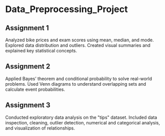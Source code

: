 # Data_Preprocessing_Project
## Assignment 1
Analyzed bike prices and exam scores using mean, median, and mode. Explored data distribution and outliers. Created visual summaries and explained key statistical concepts.

## Assignment 2
Applied Bayes’ theorem and conditional probability to solve real-world problems. Used Venn diagrams to understand overlapping sets and calculate event probabilities.

## Assignment 3
Conducted exploratory data analysis on the "tips" dataset. Included data inspection, cleaning, outlier detection, numerical and categorical analysis, and visualization of relationships.
